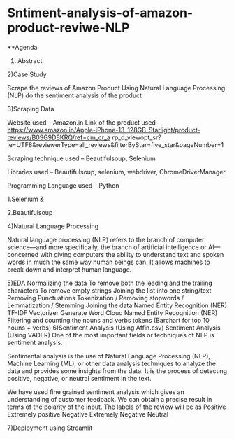 # Sntiment-analysis-of-amazon-product-reviwe-NLP

**Agenda

 1) Abstract
 

 2)Case Study
  
  Scrape the reviews of Amazon Product
  Using Natural Language Processing (NLP) do the sentiment analysis of the product

  3)Scraping Data
   
   Website used – Amazon.in
  Link of the product used -
https://www.amazon.in/Apple-iPhone-13-128GB-Starlight/product-reviews/B09G9D8KRQ/ref=cm_cr_a
rp_d_viewopt_sr?ie=UTF8&reviewerType=all_reviews&filterByStar=five_star&pageNumber=1

Scraping technique used – Beautifulsoup, Selenium

Libraries used – Beautifulsoup, selenium, webdriver, ChromeDriverManager

Programming Language used – Python

1.Selenium &

2.Beautifulsoup

4)Natural Language Processing

Natural language processing (NLP) refers to the branch of computer science—and more
specifically, the branch of artificial intelligence or AI—concerned with giving computers the
ability to understand text and spoken words in much the same way human beings can. It
allows machines to break down and interpret human language.

5)EDA
Normalizing the data
To remove both the leading and the trailing characters
To remove empty strings
Joining the list into one string/text
Removing Punctuations
Tokenization / Removing stopwords / Lemmatization / Stemming
Joining the data
Named Entity Recognition (NER)
TF-IDF Vectorizer
Generate Word Cloud
Named Entity Recognition (NER)
Filtering and counting the nouns and verbs tokens
(Barchart for top 10 nouns + verbs)
6)Sentiment Analysis (Using Affin.csv)
Sentiment Analysis (Using VADER)
One of the most important fields or techniques of NLP is sentiment analysis.

Sentimental analysis is the use of Natural Language Processing (NLP), Machine Learning (ML), or
other data analysis techniques to analyze the data and provides some insights from the data. It is
the process of detecting positive, negative, or neutral sentiment in the text.

We have used fine grained sentiment analysis which gives an understanding of customer feedback.
We can obtain a precise result in terms of the polarity of the input. The labels of the review will be
as
Positive
Extremely positive
Negative
Extremely Negative
Neutral

7)Deployment using Streamlit


